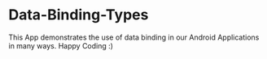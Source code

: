 # Data-Binding-Types

This App demonstrates the use of data binding in our Android Applications in many ways. Happy Coding :)
